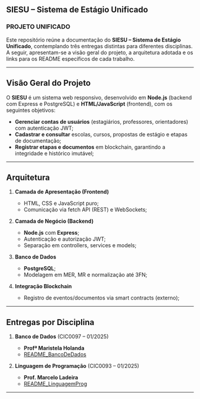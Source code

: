 ## SIESU – Sistema de Estágio Unificado

### PROJETO UNIFICADO  

Este repositório reúne a documentação do **SIESU – Sistema de Estágio Unificado**, contemplando três entregas distintas para diferentes disciplinas. A seguir, apresentam-se a visão geral do projeto, a arquitetura adotada e os links para os README específicos de cada trabalho.

---

## Visão Geral do Projeto

O **SIESU** é um sistema web responsivo, desenvolvido em **Node.js** (backend com Express e PostgreSQL) e **HTML/JavaScript** (frontend), com os seguintes objetivos:

* **Gerenciar contas de usuários** (estagiários, professores, orientadores) com autenticação JWT;
* **Cadastrar e consultar** escolas, cursos, propostas de estágio e etapas de documentação;
* **Registrar etapas e documentos** em blockchain, garantindo a integridade e histórico imutável;

---

## Arquitetura

1. **Camada de Apresentação (Frontend)**

   * HTML, CSS e JavaScript puro;
   * Comunicação via fetch API (REST) e WebSockets;

2. **Camada de Negócio (Backend)**

   * **Node.js** com **Express**;
   * Autenticação e autorização JWT;
   * Separação em controllers, services e models;

3. **Banco de Dados**

   * **PostgreSQL**;
   * Modelagem em MER, MR e normalização até 3FN;

4. **Integração Blockchain**

   * Registro de eventos/documentos via smart contracts (externo);


---

## Entregas por Disciplina

1. **Banco de Dados**  (CIC0097 – 01/2025)

   * **Profª Maristela Holanda**
   * [README_BancoDeDados](README_BancoDeDados.md)

2. **Linguagem de Programação**  (CIC0093 – 01/2025)

   * **Prof. Marcelo Ladeira**
   * [README_LinguagemProg](README_LinguagemProg.md)


---

